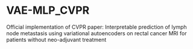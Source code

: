 # VAE-MLP_CVPR
Official implementation of CVPR paper: Interpretable prediction of lymph node metastasis using variational autoencoders on rectal cancer MRI for patients without neo-adjuvant treatment
